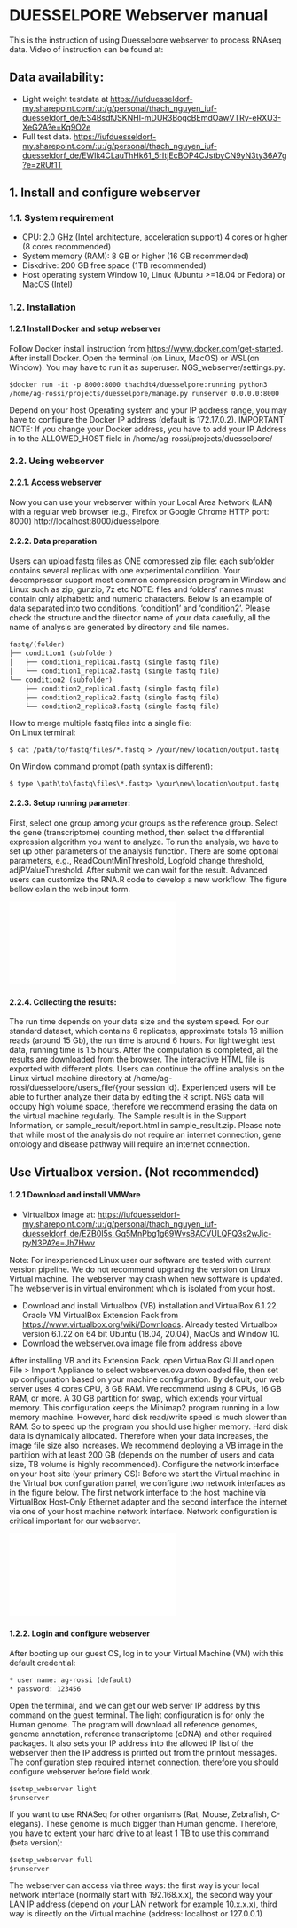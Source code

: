 # DUESSELPORE Webserver manual 

This is the instruction of using Duesselpore webserver to process RNAseq data. Video of instruction can be found at: 

## Data availability:

* Light weight testdata at https://iufduesseldorf-my.sharepoint.com/:u:/g/personal/thach_nguyen_iuf-duesseldorf_de/ES4BsdfJSKNHl-mDUR3BogcBEmdOawVTRy-eRXU3-XeG2A?e=Kq9O2e 
* Full test data. https://iufduesseldorf-my.sharepoint.com/:u:/g/personal/thach_nguyen_iuf-duesseldorf_de/EWIk4CLauThHk61_5rItjEcBOP4CJstbyCN9yN3ty36A7g?e=zRUf1T

## 1. Install and configure webserver
### 1.1. System requirement
* CPU: 2.0 GHz (Intel architecture, acceleration support) 4 cores or higher (8 cores recommended)
* System memory (RAM): 8 GB or higher (16 GB recommended)
* Diskdrive: 200 GB free space (1TB recommended)
* Host operating system Window 10, Linux (Ubuntu >=18.04 or Fedora) or MacOS (Intel)

### 1.2. Installation
#### 1.2.1 Install Docker and setup webserver
Follow Docker install instruction from https://www.docker.com/get-started.
After install Docker. Open the terminal (on Linux, MacOS) or WSL(on Window). You may have to run it as superuser. NGS_webserver/settings.py.
```console
$docker run -it -p 8000:8000 thachdt4/duesselpore:running python3 /home/ag-rossi/projects/duesselpore/manage.py runserver 0.0.0.0:8000
```
Depend on your host Operating system and your IP address range, you may have to configure the Docker IP address (default is 172.17.0.2). 
IMPORTANT NOTE: If you change your Docker address, you have to add your IP Address in to the ALLOWED_HOST field in /home/ag-rossi/projects/duesselpore/

### 2.2. Using webserver
#### 2.2.1. Access webserver
Now you can use your webserver within your Local Area Network (LAN) with a regular web browser (e.g., Firefox or Google Chrome HTTP port: 8000) 
http://localhost:8000/duesselpore.

#### 2.2.2. Data preparation

Users can upload fastq files as ONE compressed zip file: each subfolder contains several replicas with one experimental condition. Your decompressor support most common compression program in Window and Linux such as zip, gunzip, 7z etc
NOTE: files and folders’ names must contain only alphabetic and numeric characters.
Below is an example of data separated into two conditions, ‘condition1’ and ‘condition2’. Please check the structure and the director name of your data carefully, all the name of analysis are generated by directory and file names.

```
fastq/(folder)
├── condition1 (subfolder)
│   ├── condition1_replica1.fastq (single fastq file)
│   └── condition1_replica2.fastq (single fastq file)
└── condition2 (subfolder)
    ├── condition2_replica1.fastq (single fastq file)
    ├── condition2_replica2.fastq (single fastq file)
    └── condition2_replica3.fastq (single fastq file)
```
How to merge multiple fastq files into a single file:<br>
On Linux terminal:
```console
$ cat /path/to/fastq/files/*.fastq > /your/new/location/output.fastq
```   
On Window command prompt (path syntax is different):
```console
$ type \path\to\fastq\files\*.fastq> \your\new\location\output.fastq
```
#### 2.2.3. Setup running parameter:
First, select one group among your groups as the reference group. Select the gene (transcriptome) counting method, then select the differential expression algorithm you want to analyze. 
To run the analysis, we have to set up other parameters of the analysis function. There are some optional parameters, e.g., ReadCountMinThreshold, Logfold change threshold, adjPValueThreshold. After submit we can wait for the result. 
Advanced users can customize the RNA.R code to develop a new workflow. The figure bellow exlain the web input form. 

![Input web form explaination](img/web_interface_explanation.pdf)

#### 2.2.4. Collecting the results:
The run time depends on your data size and the system speed.   For our standard dataset, which contains 6 replicates, approximate totals 16 million reads (around 15 Gb), the run time is around 6 hours.  For lightweight test data, running time is 1.5 hours.  After the computation is completed, all the results are downloaded from the browser.  The interactive HTML file is exported with different plots.  Users can continue the offline analysis on the Linux virtual machine directory at /home/ag-rossi/duesselpore/users_file/{your session id}.  Experienced users will be able to further analyze their data by editing the R script.  NGS data will occupy high volume space, therefore we recommend erasing the data on the virtual machine regularly.  The Sample result is in the Support Information, or sample_result/report.html in sample_result.zip.
Please note that while most of the analysis do not require an internet connection, gene ontology and disease pathway will require an internet connection.

## Use Virtualbox version. (Not recommended) 
#### 1.2.1 Download and install VMWare<br>
* Virtualbox image at:
https://iufduesseldorf-my.sharepoint.com/:u:/g/personal/thach_nguyen_iuf-duesseldorf_de/EZB0I5s_Gq5MnPbg1g69WvsBACVULQFQ3s2wJjc-pyN3PA?e=Jh7Hwv 

Note: For inexperienced Linux user our software are tested with current version pipeline. We do not recommend upgrading the version on Linux Virtual machine. The webserver may crash when new software is updated. The webserver is in virtual environment which is isolated from your host.<br>

* Download and install Virtualbox (VB) installation and VirtualBox 6.1.22 Oracle VM VirtualBox Extension Pack from https://www.virtualbox.org/wiki/Downloads. Already tested Virtualbox version 6.1.22 on 64 bit Ubuntu (18.04, 20.04), MacOs and Window 10.<br>
* Download the webserver.ova image file from address above

After installing VB and its Extension Pack, open VirtualBox GUI and open File > Import Appliance to select webserver.ova downloaded file, then set up configuration based on your machine configuration.
By default, our web server uses 4 cores CPU, 8 GB RAM. We recommend using 8 CPUs, 16 GB RAM, or more. A 30 GB partition for swap, which extends your virtual memory. This configuration keeps the Minimap2 program running in a low memory machine. However, hard disk read/write speed is much slower than RAM. So to speed up the program you should use higher memory. Hard disk data is dynamically allocated. Therefore when your data increases, the image file size also increases. We recommend deploying a VB image in the partition with at least 200 GB (depends on the number of users and data size, TB volume is highly recommended).
Configure the network interface on your host site (your primary OS):
Before we start the Virtual machine in the Virtual box configuration panel, we configure two network interfaces as in the figure below. The first network interface to the host machine via VirtualBox Host-Only Ethernet adapter and the second interface the internet via one of your host machine network interface. Network configuration is critical important for our webserver.
<br>

![Network interface configuration](img/network_interface.pdf)

#### 1.2.2. Login and configure webserver
After booting up our guest OS, log in to your Virtual Machine (VM) with this default credential:<br> 
```
* user name: ag-rossi (default)
* password: 123456
```
Open the terminal, and we can get our web server IP address by this command on the guest terminal. The light configuration is for only the Human genome. The program will download all reference genomes, genome annotation, reference transcriptome (cDNA) and other required packages. It also sets your IP address into the allowed IP list of the webserver then the IP address is printed out from the printout messages. The configuration step required internet connection, therefore you should configure webserver before field work.

```console
$setup_webserver light
$runserver
```
If you want to use RNASeq for other organisms (Rat, Mouse, Zebrafish, C-elegans). These genome is much bigger than Human genome. Therefore, you have to extent your hard drive to at least 1 TB to use this command (beta version): 

```console
$setup_webserver full
$runserver
```

The webserver can access via three ways: the first way is your local network interface (normally start with 192.168.x.x), the second way your LAN IP address (depend on your LAN network for example 10.x.x.x), third way is directly on the Virtual machine (address: localhost or 127.0.0.1)